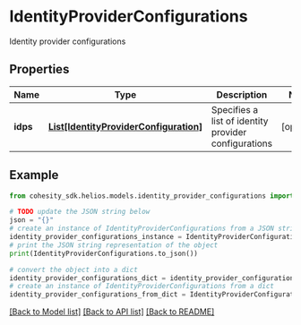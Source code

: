 # IdentityProviderConfigurations

Identity provider configurations

## Properties

Name | Type | Description | Notes
------------ | ------------- | ------------- | -------------
**idps** | [**List[IdentityProviderConfiguration]**](IdentityProviderConfiguration.md) | Specifies a list of identity provider configurations | [optional] 

## Example

```python
from cohesity_sdk.helios.models.identity_provider_configurations import IdentityProviderConfigurations

# TODO update the JSON string below
json = "{}"
# create an instance of IdentityProviderConfigurations from a JSON string
identity_provider_configurations_instance = IdentityProviderConfigurations.from_json(json)
# print the JSON string representation of the object
print(IdentityProviderConfigurations.to_json())

# convert the object into a dict
identity_provider_configurations_dict = identity_provider_configurations_instance.to_dict()
# create an instance of IdentityProviderConfigurations from a dict
identity_provider_configurations_from_dict = IdentityProviderConfigurations.from_dict(identity_provider_configurations_dict)
```
[[Back to Model list]](../README.md#documentation-for-models) [[Back to API list]](../README.md#documentation-for-api-endpoints) [[Back to README]](../README.md)


